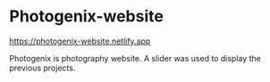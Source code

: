 # Photogenix-website
https://photogenix-website.netlify.app

Photogenix is photography website. 
A slider was used to display the previous projects. 
